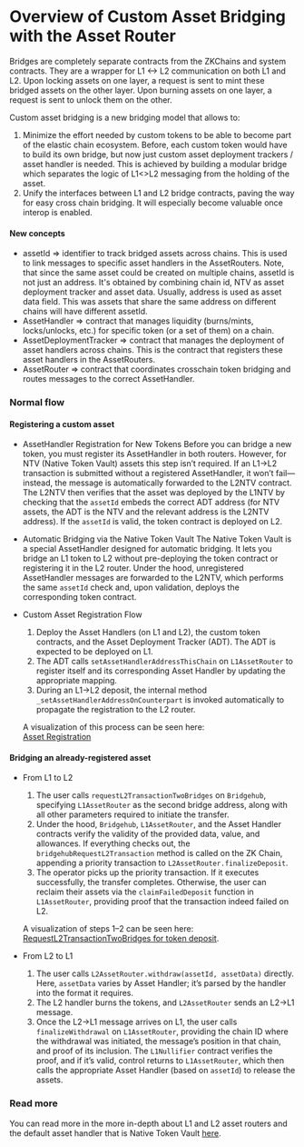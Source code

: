 # Overview of Custom Asset Bridging with the Asset Router

Bridges are completely separate contracts from the ZKChains and system contracts. They are a wrapper for L1 <-> L2 communication on both L1 and L2. Upon locking assets on one layer, a request is sent to mint these bridged assets on the other layer.
Upon burning assets on one layer, a request is sent to unlock them on the other.

Custom asset bridging is a new bridging model that allows to:

1. Minimize the effort needed by custom tokens to be able to become part of the elastic chain ecosystem. Before, each custom token would have to build its own bridge, but now just custom asset deployment trackers / asset handler is needed. This is achieved by building a modular bridge which separates the logic of L1<>L2 messaging from the holding of the asset.
2. Unify the interfaces between L1 and L2 bridge contracts, paving the way for easy cross chain bridging. It will especially become valuable once interop is enabled.

#### New concepts

- assetId => identifier to track bridged assets across chains. This is used to link messages to specific asset handlers in the AssetRouters. Note, that since the same asset could be created on multiple chains, assetId is not just an address. It's obtained by combining chain id, NTV as asset deployment tracker and asset data. Usually, address is used as asset data field. This was assets that share the same address on different chains will have different assetId.
- AssetHandler => contract that manages liquidity (burns/mints, locks/unlocks, etc.) for specific token (or a set of them) on a chain.
- AssetDeploymentTracker => contract that manages the deployment of asset handlers across chains. This is the contract that registers these asset handlers in the AssetRouters.
- AssetRouter => contract that coordinates crosschain token bridging and routes messages to the correct AssetHandler.

### Normal flow

#### Registering a custom asset

- AssetHandler Registration for New Tokens
  Before you can bridge a new token, you must register its AssetHandler in both routers. However, for NTV (Native Token Vault) assets this step isn’t required. If an L1→L2 transaction is submitted without a registered AssetHandler, it won’t fail—instead, the message is automatically forwarded to the L2NTV contract. The L2NTV then verifies that the asset was deployed by the L1NTV by checking that the `assetId` embeds the correct ADT address (for NTV assets, the ADT is the NTV and the relevant address is the L2NTV address). If the `assetId` is valid, the token contract is deployed on L2.

- Automatic Bridging via the Native Token Vault
  The Native Token Vault is a special AssetHandler designed for automatic bridging. It lets you bridge an L1 token to L2 without pre-deploying the token contract or registering it in the L2 router. Under the hood, unregistered AssetHandler messages are forwarded to the L2NTV, which performs the same `assetId` check and, upon validation, deploys the corresponding token contract.

- Custom Asset Registration Flow  
   1. Deploy the Asset Handlers (on L1 and L2), the custom token contracts, and the Asset Deployment Tracker (ADT). The ADT is expected to be deployed on L1.  
   2. The ADT calls `setAssetHandlerAddressThisChain` on `L1AssetRouter` to register itself and its corresponding Asset Handler by updating the appropriate mapping.  
   3. During an L1→L2 deposit, the internal method `_setAssetHandlerAddressOnCounterpart` is invoked automatically to propagate the registration to the L2 router.  

   A visualization of this process can be seen here:  
   [Asset Registration](./img/custom_asset_handler_registration.png)

#### Bridging an already-registered asset

- From L1 to L2  
   1. The user calls `requestL2TransactionTwoBridges` on `Bridgehub`, specifying `L1AssetRouter` as the second bridge address, along with all other parameters required to initiate the transfer.  
   2. Under the hood, `Bridgehub`, `L1AssetRouter`, and the Asset Handler contracts verify the validity of the provided data, value, and allowances. If everything checks out, the `bridgehubRequestL2Transaction` method is called on the ZK Chain, appending a priority transaction to `L2AssetRouter.finalizeDeposit`.  
   3. The operator picks up the priority transaction. If it executes successfully, the transfer completes. Otherwise, the user can reclaim their assets via the `claimFailedDeposit` function in `L1AssetRouter`, providing proof that the transaction indeed failed on L2.

   A visualization of steps 1–2 can be seen here:  
   [RequestL2TransactionTwoBridges for token deposit](./img/requestl2transactiontwobridges_token_deposit.png).

- From L2 to L1  
   1. The user calls `L2AssetRouter.withdraw(assetId, assetData)` directly. Here, `assetData` varies by Asset Handler; it’s parsed by the handler into the format it requires.  
   2. The L2 handler burns the tokens, and `L2AssetRouter` sends an L2→L1 message.  
   3. Once the L2→L1 message arrives on L1, the user calls `finalizeWithdrawal` on `L1AssetRouter`, providing the chain ID where the withdrawal was initiated, the message’s position in that chain, and proof of its inclusion. The `L1Nullifier` contract verifies the proof, and if it’s valid, control returns to `L1AssetRouter`, which then calls the appropriate Asset Handler (based on `assetId`) to release the assets.

### Read more

You can read more in the more in-depth about L1 and L2 asset routers and the default asset handler that is Native Token Vault [here](./asset_router.md).
